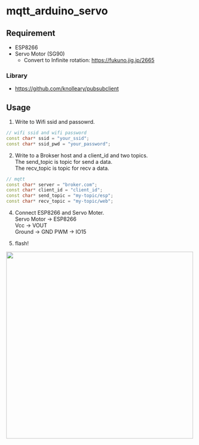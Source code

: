 # mqtt_arduino_servo

## Requirement

* ESP8266
* Servo Motor (SG90)
  * Convert to Infinite rotation: https://fukuno.jig.jp/2665

### Library

* https://github.com/knolleary/pubsubclient

## Usage

1. Write to Wifi ssid and passowrd.
```c++
// wifi ssid and wifi password
const char* ssid = "your_ssid";
const char* ssid_pwd = "your_password";
```

2. Write to a Brokser host and a client_id and two topics.  
The send_topic is topic for send a data.  
The recv_topic is topic for recv a data.
```c++
// mqtt
const char* server = "broker.com";
const char* client_id = "client_id";
const char* send_topic = "my-topic/esp";
const char* recv_topic = "my-topic/web";
```

4. Connect ESP8266 and Servo Moter.  
Servo Motor -> ESP8266  
Vcc -> VOUT  
Ground -> GND
PWM -> IO15

5. flash!  
<img src="https://user-images.githubusercontent.com/13119897/77824833-c7afe980-7148-11ea-99ce-69b430d165ca.JPG" height="500">
